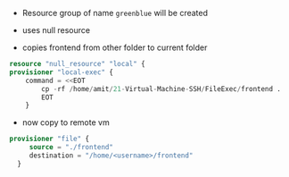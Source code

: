 
* Resource group of name `greenblue` will be created 

* uses null resource
* copies frontend from other folder to current folder

```tf
resource "null_resource" "local" {
provisioner "local-exec" {
    command = <<EOT
        cp -rf /home/amit/21-Virtual-Machine-SSH/FileExec/frontend . 
        EOT
    }
```

*  now copy to remote vm

```tf
provisioner "file" { 
     source = "./frontend"
     destination = "/home/<username>/frontend"
  }
 
```
